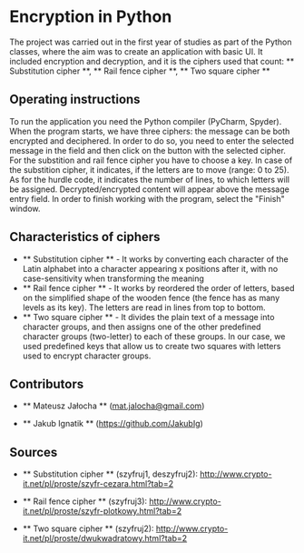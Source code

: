 # Encryption in Python

The project was carried out in the first year of studies as part of the Python classes, where the aim was to create an application with basic UI.  It included encryption and decryption, and it is the ciphers used that count: ** Substitution cipher **, ** Rail fence cipher **, ** Two square cipher **

## Operating instructions

To run the application you need the Python compiler (PyCharm, Spyder).
When the program starts, we have three ciphers: the message can be both encrypted and deciphered. 
In order to do so, you need to enter the selected message in the field and then click on the button with the selected cipher. 
For the substition and rail fence cipher you have to choose a key. In case of the substition cipher, it indicates,
if the letters are to move (range: 0 to 25). As for the hurdle code, it indicates the number of lines,
to which letters will be assigned. 
Decrypted/encrypted content will appear above the message entry field. 
In order to finish working with the program, select the "Finish" window.

## Characteristics of ciphers

- ** Substitution cipher ** - It works by converting each character of the Latin alphabet into a character appearing x positions after it, with no case-sensitivity when transforming the meaning
- ** Rail fence cipher ** - It works by reordered the order of letters,
based on the simplified shape of the wooden fence (the fence has as many levels as its key). The letters are read in lines from top to bottom.
- ** Two square cipher ** - It divides the plain text of a message into character groups, and then assigns one of the other predefined character groups (two-letter) to each of these groups. In our case, we used predefined keys that allow us to create two squares with letters used to encrypt character groups.

## Contributors

- ** Mateusz Jałocha ** (mat.jalocha@gmail.com)

- ** Jakub Ignatik ** (https://github.com/JakubIg)

## Sources

- ** Substitution cipher ** (szyfruj1, deszyfruj2): http://www.crypto-it.net/pl/proste/szyfr-cezara.html?tab=2

- ** Rail fence cipher ** (szyfruj3): http://www.crypto-it.net/pl/proste/szyfr-plotkowy.html?tab=2

- ** Two square cipher ** (szyfruj2): http://www.crypto-it.net/pl/proste/dwukwadratowy.html?tab=2
